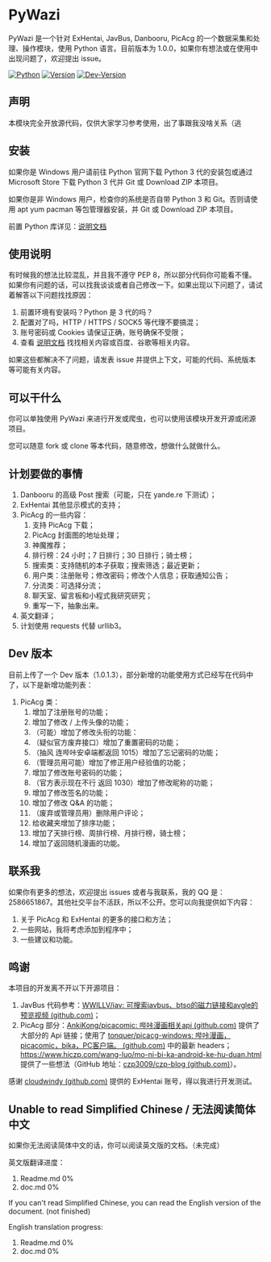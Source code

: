 # PyWazi

PyWazi 是一个针对 ExHentai, JavBus, Danbooru, PicAcg 的一个数据采集和处理、操作模块，使用 Python 语言。目前版本为 1.0.0，如果你有想法或在使用中出现问题了，欢迎提出 issue。

[![Python](https://shields.io/badge/Python-3-green?style=flat-square)](https://www.python.org/) [![Version](https://shields.io/badge/Version-1.0.0-yellow?style=flat-square)](https://github.com/Yazawazi/pywazi) [![Dev-Version](https://shields.io/badge/Dev_Version-1.0.1.3-orange?style=flat-square)](https://github.com/Yazawazi/pywazi/blob/main/PyWazi-Dev.py)

## 声明

本模块完全开放源代码，仅供大家学习参考使用，出了事跟我没啥关系（逃

## 安装

如果你是 Windows 用户请前往 Python 官网下载 Python 3 代的安装包或通过 Microsoft Store 下载 Python 3 代并 Git 或 Download ZIP 本项目。

如果你是非 Windows 用户，检查你的系统是否自带 Python 3 和 Git。否则请使用 apt yum pacman 等包管理器安装，并 Git 或 Download ZIP 本项目。

前置 Python 库详见：[说明文档](https://github.com/Yazawazi/pywazi/blob/main/doc.md)

## 使用说明

有时候我的想法比较混乱，并且我不遵守 PEP 8，所以部分代码你可能看不懂。如果你有问题的话，可以找我谈谈或者自己修改一下。如果出现以下问题了，请试着解答以下问题找找原因：

1. 前置环境有安装吗？Python 是 3 代的吗？
2. 配置对了吗，HTTP / HTTPS / SOCK5 等代理不要搞混；
3. 账号密码或 Cookies 请保证正确，账号确保不受限；
4. 查看 [说明文档](https://github.com/Yazawazi/pywazi/blob/main/doc.md) 找找相关内容或百度、谷歌等相关内容。

如果这些都解决不了问题，请发表 issue 并提供上下文，可能的代码、系统版本等可能有关内容。

## 可以干什么

你可以单独使用 PyWazi 来进行开发或爬虫，也可以使用该模块开发开源或闭源项目。

您可以随意 fork 或 clone 等本代码，随意修改，想做什么就做什么。

## 计划要做的事情
1. Danbooru 的高级 Post 搜索（可能，只在 yande.re 下测试）；
2. ExHentai 其他显示模式的支持；
3. PicAcg 的一些内容：
    1. 支持 PicAcg 下载；
    2. PicAcg 封面图的地址处理；
    3. 神魔推荐；
    4. 排行榜：24 小时；7 日排行；30 日排行；骑士榜；
    5. 搜索类：支持随机的本子获取；搜索筛选；最近更新；
    6. 用户类：注册账号；修改密码；修改个人信息；获取通知公告；
    7. 分流类：可选择分流；
    8. 聊天室、留言板和小程式我研究研究；
    9. 重写一下，抽象出来。
4. 英文翻译；
5. 计划使用 requests 代替 urllib3。

## Dev 版本
目前上传了一个 Dev 版本（1.0.1.3），部分新增的功能使用方式已经写在代码中了，以下是新增功能列表：
1. PicAcg 类：
    1. 增加了注册账号的功能；
    2. 增加了修改 / 上传头像的功能；
    3. （可能）增加了修改头衔的功能：
    4. （疑似官方废弃接口）增加了重置密码的功能；
    5. （抽风 连哔咔安卓端都返回 1015）增加了忘记密码的功能；
    6. （管理员用可能）增加了修正用户经验值的功能；
    7. 增加了修改账号密码的功能；
    8. （官方表示现在不行 返回 1030）增加了修改昵称的功能；
    9. 增加了修改签名的功能；
    10. 增加了修改 Q&A 的功能；
    11. （废弃或管理员用）删除用户评论；
    12. 给收藏夹增加了排序功能；
    13. 增加了天排行榜、周排行榜、月排行榜，骑士榜；
    14. 增加了返回随机漫画的功能。

## 联系我

如果你有更多的想法，欢迎提出 issues 或者与我联系，我的 QQ 是：2586651867。其他社交平台不活跃，所以不公开。您可以向我提供如下内容：
1. 关于 PicAcg 和 ExHentai 的更多的接口和方法；
2. 一些网站，我将考虑添加到程序中；
3. 一些建议和功能。

## 鸣谢

本项目的开发离不开以下开源项目：

1. JavBus 代码参考：[WWILLV/iav: 可搜索javbus、btso的磁力链接和avgle的预览视频 (github.com)](https://github.com/WWILLV/iav)；
2. PicAcg 部分：[AnkiKong/picacomic: 哔咔漫画相关api (github.com)](https://github.com/AnkiKong/picacomic) 提供了大部分的 Api 链接；使用了 [tonquer/picacg-windows: 哔咔漫画，picacomic，bika，PC客户端。 (github.com)](https://github.com/tonquer/picacg-windows)  中的最新 headers；https://www.hiczp.com/wang-luo/mo-ni-bi-ka-android-ke-hu-duan.html 提供了一些想法（GitHub 地址：[czp3009/czp-blog (github.com)](https://github.com/czp3009/czp-blog)）。

感谢 [cloudwindy (github.com)](https://github.com/cloudwindy) 提供的 ExHentai 账号，得以我进行开发测试。

## Unable to read Simplified Chinese / 无法阅读简体中文

如果你无法阅读简体中文的话，你可以阅读英文版的文档。（未完成）

英文版翻译进度：

1. Readme.md 0%
2. doc.md 0%



If you can't read Simplified Chinese, you can read the English version of the document. (not finished)

English translation progress:

1. Readme.md 0%
2. doc.md 0%

